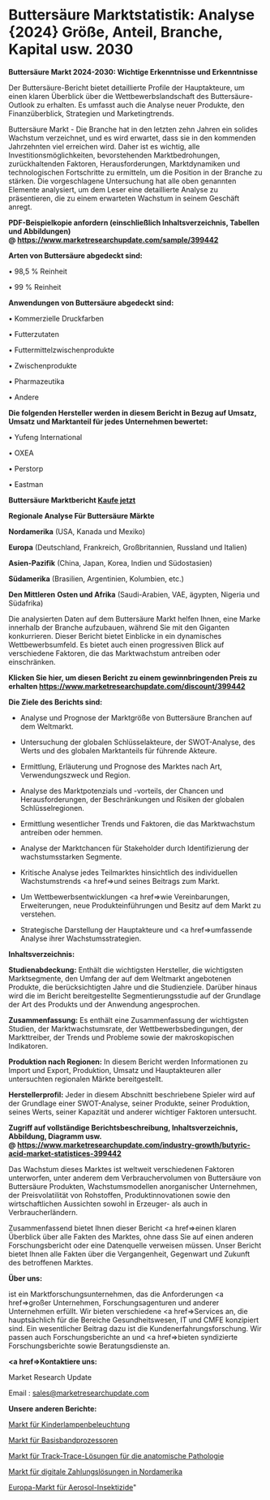 # Buttersäure Marktstatistik: Analyse {2024} Größe, Anteil, Branche, Kapital usw. 2030

<strong>Buttersäure Markt 2024-2030: Wichtige Erkenntnisse und Erkenntnisse</strong>

Der Buttersäure-Bericht bietet detaillierte Profile der Hauptakteure, um einen klaren Überblick über die Wettbewerbslandschaft des Buttersäure-Outlook zu erhalten. Es umfasst auch die Analyse neuer Produkte, den Finanzüberblick, Strategien und Marketingtrends.

Buttersäure Markt - Die Branche hat in den letzten zehn Jahren ein solides Wachstum verzeichnet, und es wird erwartet, dass sie in den kommenden Jahrzehnten viel erreichen wird. Daher ist es wichtig, alle Investitionsmöglichkeiten, bevorstehenden Marktbedrohungen, zurückhaltenden Faktoren, Herausforderungen, Marktdynamiken und technologischen Fortschritte zu ermitteln, um die Position in der Branche zu stärken. Die vorgeschlagene Untersuchung hat alle oben genannten Elemente analysiert, um dem Leser eine detaillierte Analyse zu präsentieren, die zu einem erwarteten Wachstum in seinem Geschäft anregt.

<strong><b>PDF-Beispielkopie anfordern (einschließlich Inhaltsverzeichnis, Tabellen und Abbildungen) @ </b></strong><strong><a href=https://www.marketresearchupdate.com/sample/399442><strong>https://www.marketresearchupdate.com/sample/399442</u></a></strong></strong>

<strong>Arten von Buttersäure abgedeckt sind:</strong>

• 98,5 % Reinheit

• 99 % Reinheit

<strong>Anwendungen von Buttersäure abgedeckt sind:</strong>

• Kommerzielle Druckfarben

• Futterzutaten

• Futtermittelzwischenprodukte

• Zwischenprodukte

• Pharmazeutika

• Andere

<strong>Die folgenden Hersteller werden in diesem Bericht in Bezug auf Umsatz, Umsatz und Marktanteil für jedes Unternehmen bewertet:</strong>

• Yufeng International

• OXEA

• Perstorp

• Eastman

<strong>Buttersäure Marktbericht <a href=https://www.marketresearchupdate.com/buynow/399442>Kaufe jetzt</a></strong>

<strong>Regionale Analyse Für Buttersäure Märkte</strong>

<strong>Nordamerika</strong> (USA, Kanada und Mexiko)

<strong>Europa</strong> (Deutschland, Frankreich, Großbritannien, Russland und Italien)

<strong>Asien-Pazifik</strong> (China, Japan, Korea, Indien und Südostasien)

<strong>Südamerika</strong> (Brasilien, Argentinien, Kolumbien, etc.)

<strong>Den Mittleren</strong> <strong>Osten und Afrika</strong> (Saudi-Arabien, VAE, ägypten, Nigeria und Südafrika)

Die analysierten Daten auf dem Buttersäure Markt helfen Ihnen, eine Marke innerhalb der Branche aufzubauen, während Sie mit den Giganten konkurrieren. Dieser Bericht bietet Einblicke in ein dynamisches Wettbewerbsumfeld. Es bietet auch einen progressiven Blick auf verschiedene Faktoren, die das Marktwachstum antreiben oder einschränken.

<strong>Klicken Sie hier, um diesen Bericht zu einem gewinnbringenden Preis zu erhalten
</strong><strong><a href=https://www.marketresearchupdate.com/discount/399442>https://www.marketresearchupdate.com/discount/399442</b></u></strong></a>

<strong>Die Ziele des Berichts sind:</strong>

- Analyse und Prognose der Marktgröße von Buttersäure Branchen auf dem Weltmarkt.

- Untersuchung der globalen Schlüsselakteure, der SWOT-Analyse, des Werts und des globalen Marktanteils für führende Akteure.

- Ermittlung, Erläuterung und Prognose des Marktes nach Art, Verwendungszweck und Region.

- Analyse des Marktpotenzials und -vorteils, der Chancen und Herausforderungen, der Beschränkungen und Risiken der globalen Schlüsselregionen.

- Ermittlung wesentlicher Trends und Faktoren, die das Marktwachstum antreiben oder hemmen.

- Analyse der Marktchancen für Stakeholder durch Identifizierung der wachstumsstarken Segmente.

- Kritische Analyse jedes Teilmarktes hinsichtlich des individuellen Wachstumstrends <a href=>und</a> seines Beitrags zum Markt.

- Um Wettbewerbsentwicklungen <a href=>wie</a> Vereinbarungen, Erweiterungen, neue Produkteinführungen und Besitz auf dem Markt zu verstehen.

- Strategische Darstellung der Hauptakteure und <a href=>umfas</a>sende Analyse ihrer Wachstumsstrategien.

<strong>Inhaltsverzeichnis:</strong>

<strong>Studienabdeckung:</strong> Enthält die wichtigsten Hersteller, die wichtigsten Marktsegmente, den Umfang der auf dem Weltmarkt angebotenen Produkte, die berücksichtigten Jahre und die Studienziele. Darüber hinaus wird die im Bericht bereitgestellte Segmentierungsstudie auf der Grundlage der Art des Produkts und der Anwendung angesprochen.

<strong>Zusammenfassung:</strong> Es enthält eine Zusammenfassung der wichtigsten Studien, der Marktwachstumsrate, der Wettbewerbsbedingungen, der Markttreiber, der Trends und Probleme sowie der makroskopischen Indikatoren.

<strong>Produktion nach Regionen:</strong> In diesem Bericht werden Informationen zu Import und Export, Produktion, Umsatz und Hauptakteuren aller untersuchten regionalen Märkte bereitgestellt.

<strong>Herstellerprofil:</strong> Jeder in diesem Abschnitt beschriebene Spieler wird auf der Grundlage einer SWOT-Analyse, seiner Produkte, seiner Produktion, seines Werts, seiner Kapazität und anderer wichtiger Faktoren untersucht.

<strong><b>Zugriff auf vollständige Berichtsbeschreibung, Inhaltsverzeichnis, Abbildung, Diagramm usw. @ </b></strong><strong><a href=https://www.marketresearchupdate.com/industry-growth/butyric-acid-market-statistices-399442>https://www.marketresearchupdate.com/industry-growth/butyric-acid-market-statistices-399442</a></strong>

Das Wachstum dieses Marktes ist weltweit verschiedenen Faktoren unterworfen, unter anderem dem Verbrauchervolumen von Buttersäure von Buttersäure Produkten, Wachstumsmodellen anorganischer Unternehmen, der Preisvolatilität von Rohstoffen, Produktinnovationen sowie den wirtschaftlichen Aussichten sowohl in Erzeuger- als auch in Verbraucherländern.

Zusammenfassend bietet Ihnen dieser Bericht <a href=>einen</a> klaren Überblick über alle Fakten des Marktes, ohne dass Sie auf einen anderen Forschungsbericht oder eine Datenquelle verweisen müssen. Unser Bericht bietet Ihnen alle Fakten über die Vergangenheit, Gegenwart und Zukunft des betroffenen Marktes.

<strong>Über uns:</strong>

 ist ein Marktforschungsunternehmen, das die Anforderungen <a href=>großer</a> Unternehmen, Forschungsagenturen und anderer Unternehmen erfüllt. Wir bieten verschiedene <a href=>Services</a> an, die hauptsächlich für die Bereiche Gesundheitswesen, IT und CMFE konzipiert sind. Ein wesentlicher Beitrag dazu ist die Kundenerfahrungsforschung. Wir passen auch Forschungsberichte an und <a href=>bieten</a> syndizierte Forschungsberichte sowie Beratungsdienste an.

<strong><a href=>Kontaktiere uns:</a></strong>

Market Research Update

Email : sales@marketresearchupdate.com

<strong>Unsere anderen Berichte:</strong>

<a href=https://www.linkedin.com/pulse/children-lamps-lighting-market-2023-2029-in-depth>Markt für Kinderlampenbeleuchtung</a>

<a href=https://www.linkedin.com/pulse/baseband-processor-market-size-set-grow-remarkable>Markt für Basisbandprozessoren</a>

<a href=https://www.linkedin.com/pulse/anatomic-pathology-track-trace-solutions-market-1f>Markt für Track-Trace-Lösungen für die anatomische Pathologie</a>

<a href=https://www.linkedin.com/pulse/north-america-digital-payment-solutions-market-new-report>Markt für digitale Zahlungslösungen in Nordamerika</a>

<a href=https://www.linkedin.com/pulse/europe-aerosol-insecticides-market-2023-size>Europa-Markt für Aerosol-Insektizide</a>"
